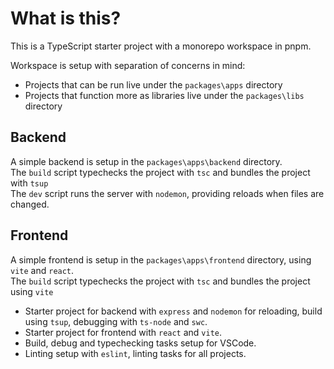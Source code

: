 # What is this?

This is a TypeScript starter project with a monorepo workspace in pnpm.

Workspace is setup with separation of concerns in mind:

- Projects that can be run live under the `packages\apps` directory
- Projects that function more as libraries live under the `packages\libs` directory

## Backend

A simple backend is setup in the `packages\apps\backend` directory.  
The `build` script typechecks the project with `tsc` and bundles the project with `tsup`  
The `dev` script runs the server with `nodemon`, providing reloads when files are changed.

## Frontend

A simple frontend is setup in the `packages\apps\frontend` directory, using `vite` and `react`.  
The `build` script typechecks the project with `tsc` and bundles the project using `vite`

- Starter project for backend with `express` and `nodemon` for reloading, build using `tsup`, debugging with `ts-node` and `swc`.
- Starter project for frontend with `react` and `vite`.
- Build, debug and typechecking tasks setup for VSCode.
- Linting setup with `eslint`, linting tasks for all projects.
